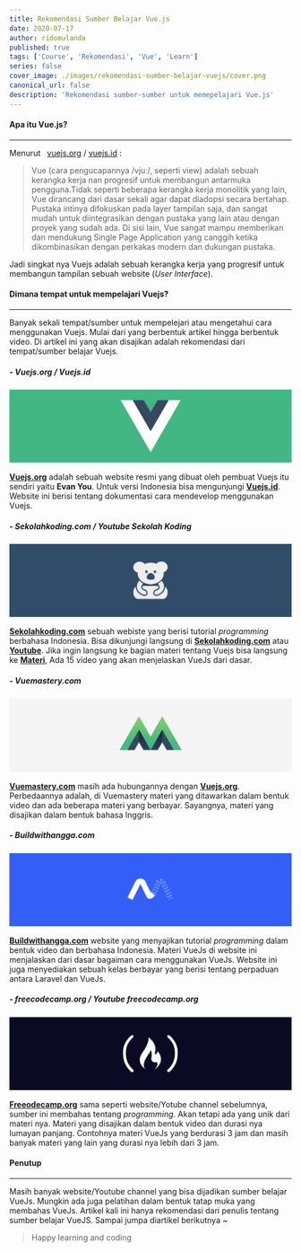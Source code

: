 ```yaml
---
title: Rekomendasi Sumber Belajar Vue.js
date: 2020-07-17
author: ridomulanda
published: true
tags: ['Course', 'Rekomendasi', 'Vue', 'Learn']
series: false
cover_image: ./images/rekomendasi-sumber-belajar-vuejs/cover.png
canonical_url: false
description: 'Rekomendasi sumber-sumber untuk memepelajari Vue.js'
---
```


#### Apa itu Vue.js?

_________________

Menurut &nbsp; [vuejs.org](https://vuejs.org/) / [vuejs.id](https://docs.vuejs.id/) :
>Vue (cara pengucapannya /vjuː/, seperti view) adalah sebuah kerangka kerja nan progresif untuk membangun antarmuka pengguna.Tidak seperti beberapa kerangka kerja monolitik yang lain, Vue dirancang dari dasar sekali agar dapat diadopsi secara bertahap. Pustaka intinya difokuskan pada layer tampilan saja, dan sangat mudah untuk diintegrasikan dengan pustaka yang lain atau dengan proyek yang sudah ada. Di sisi lain, Vue sangat mampu memberikan dan mendukung Single Page Application yang canggih ketika dikombinasikan dengan perkakas modern dan dukungan pustaka.

Jadi singkat nya Vuejs adalah sebuah kerangka kerja yang progresif untuk membangun tampilan sebuah website (*User Interface*).


#### Dimana tempat untuk mempelajari Vuejs?

_________________

Banyak sekali tempat/sumber untuk mempelejari atau mengetahui cara menggunakan Vuejs. Mulai dari yang berbentuk artikel hingga berbentuk video. Di artikel ini yang akan disajikan adalah rekomendasi dari tempat/sumber belajar Vuejs.

##### - Vuejs.org / Vuejs.id

![Vuejs image](./images/shared/vuejs-logo-rectangle.png)


[**Vuejs.org**](https://vuejs.org/) adalah sebuah website resmi yang dibuat oleh pembuat Vuejs itu sendiri yaitu **Evan You**. Untuk versi Indonesia bisa mengunjungi [**Vuejs.id**](https://vuejs.id/). Website ini berisi tentang dokumentasi cara mendevelop menggunakan Vuejs.

##### - Sekolahkoding.com / Youtube Sekolah Koding

![Sekolah Koding image](./images/rekomendasi-sumber-belajar-vuejs/sekolahkoding.png)


[**Sekolahkoding.com**](https://sekolahkoding.com/) sebuah webiste yang berisi tutorial _programming_ berbahasa Indonesia. Bisa dikunjungi langsung di [**Sekolahkoding.com**](https://sekolahkoding.com/) atau
[**Youtube**](https://www.youtube.com/channel/UCpSPS5yLCxYRuZSrCx-eBjA). Jika ingin langsung ke bagian materi tentang Vuejs bisa langsung ke [**Materi**](https://www.youtube.com/watch?v=EmCBOtkXxdg&list=PLCZlgfAG0GXCFeOD_wBc9GrYF9pA8loLQ), Ada 15 video yang akan menjelaskan VueJs dari dasar.

##### - Vuemastery.com

![Sekolah Koding image](./images/rekomendasi-sumber-belajar-vuejs/vuemastery.png)

[**Vuemastery.com**](https://vuemastery.com/) masih ada hubungannya dengan [**Vuejs.org**](https://vuejs.org/). Perbedaannya adalah, di Vuemastery materi yang ditawarkan dalam bentuk video dan ada beberapa materi yang berbayar. Sayangnya, materi yang disajikan dalam bentuk bahasa Inggris.

##### - Buildwithangga.com

![Buildwithangga image](./images/rekomendasi-sumber-belajar-vuejs/buildwithangga.png)

[**Buildwithangga.com**](https://buildwithangga.com/) website yang menyajikan tutorial _programming_ dalam bentuk video dan berbahasa Indonesia. Materi VueJs di website ini menjalaskan dari dasar bagaiman cara menggunakan VueJs. Website ini juga menyediakan sebuah kelas berbayar yang berisi tentang perpaduan antara Laravel dan VueJs.

##### - freecodecamp.org / Youtube freecodecamp.org

![Freecodecamp image](./images/rekomendasi-sumber-belajar-vuejs/freecodecamp.png)

[**Freeodecamp.org**](https://freecodecamp.org/) sama seperti website/Yotube channel sebelumnya, sumber ini membahas tentang _programming_. Akan tetapi ada yang unik dari materi nya. Materi yang disajikan dalam bentuk video dan durasi nya lumayan panjang. Contohnya materi VueJs yang berdurasi 3 jam dan masih banyak materi yang lain yang durasi nya lebih dari 3 jam.


#### Penutup

_________________

Masih banyak website/Youtube channel yang bisa dijadikan sumber belajar VueJs. Mungkin ada juga pelatihan dalam bentuk tatap muka yang membahas VueJs. Artikel kali ini hanya rekomendasi dari penulis tentang sumber belajar VueJS. Sampai jumpa diartikel berikutnya ~
> Happy learning and coding

